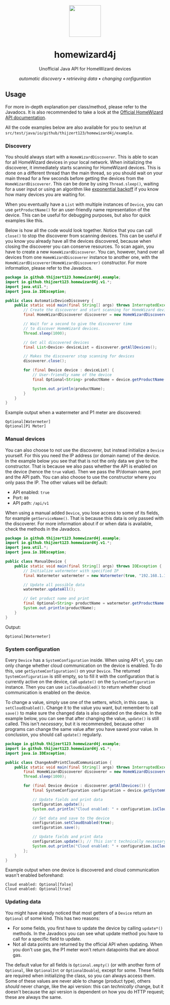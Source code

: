 <div align="center">
  <img src="https://github.com/Thijzert123/homewizard4j/blob/main/logo.png?raw=true" width=100 height=100 />
  <h1>homewizard4j</h1>
  Unofficial Java API for HomeWizard devices

  _automatic discovery_ • _retrieving data_ • _changing configuration_
</div>

## Usage
For more in-depth explanation per class/method, please refer to the Javadocs. It is also recommended to take a look at the [Official HomeWizard API documentation](https://api-documentation.homewizard.com/docs/introduction).

All the code examples below are also available for you to see/run at `src/test/java/io/github/thijzert123/homewizard4j/example`.

### Discovery
You should always start with a `HomeWizardDiscoverer`. This is able to scan for all HomeWizard devices in your local network.
When initializing the discoverer, it immediately starts scanning for HomeWizard devices. This is done on a different thread than the main thread, so you should wait on your main thread for a few seconds before getting the devices from the `HomeWizardDiscoverer`. This can be done by using `Thread.sleep()`, waiting for a user input or using an algorithm like [exponential backoff](https://en.wikipedia.org/wiki/Exponential_backoff) if you know how many devices you are waiting for.

When you eventually have a `List` with multiple instances of `Device`, you can use `getProductName()` for an user-friendly name representation of the device. This can be useful for debugging purposes, but also for quick examples like this.

Below is how all the code would look together. Notice that you can call `close()` to stop the discoverer from scanning devices. This can be useful if you know you already have all the devices discovered, because when closing the discoverer you can conserve resources. To scan again, you have to create a new `HomeWizardDiscoverer`. You can, however, hand over all devices from one `HomeWizardDiscoverer` instance to another one, with the `HomeWizardDiscoverer(HomeWizardDiscoverer)` constructor.
For more information, please refer to the Javadocs.
```java
package io.github.thijzert123.homewizard4j.example;
import io.github.thijzert123.homewizard4j.v1.*;
import java.util.*;
import java.io.IOException;

public class AutomaticDeviceDiscovery {
    public static void main(final String[] args) throws InterruptedException, IOException {
        // Create the discoverer and start scanning for HomeWizard devices.
        final HomeWizardDiscoverer discoverer = new HomeWizardDiscoverer();

        // Wait for a second to give the discoverer time
        // to discover HomeWizard devices.
        Thread.sleep(1000);

        // Get all discovered devices
        final List<Device> deviceList = discoverer.getAllDevices();

        // Makes the discoverer stop scanning for devices
        discoverer.close();

        for (final Device device : deviceList) {
            // User-friendly name of the device
            final Optional<String> productName = device.getProductName();

            System.out.println(productName);
        }
    }
}
```
Example output when a watermeter and P1 meter are discovered:
```
Optional[Watermeter]
Optional[P1 Meter]
```

### Manual devices
You can also choose to not use the discoverer, but instead initialize a `Device` yourself. For this you need the IP address (or domain name) of the device. In the example below you see that that is not the only data we give to the constructor.
That is because we also pass whether the API is enabled on the device (hence the `true` value). Then we pass the IP/domain name, port and the API path. You can also choose to use the constructor where you only pass the IP. The other values will be default:
- API enabled: `true`
- Port: `80`
- API path: `/api/v1`

When using a manual added `Device`, you lose access to some of its fields, for example `getServiceName()`. That is because this data is only passed with the discoverer. For more information about if or when data is available, check the methods in the Javadocs.
```java
package io.github.thijzert123.homewizard4j.example;
import io.github.thijzert123.homewizard4j.v1.*;
import java.util.*;
import java.io.IOException;

public class ManualDevice {
    public static void main(final String[] args) throws IOException {
        // Initialize watermeter with specified IP
        final Watermeter watermeter = new Watermeter(true, "192.168.1.123", 80, "/api/v1");

        // Update all possible data
        watermeter.updateAll();

        // Get product name and print
        final Optional<String> productName = watermeter.getProductName();
        System.out.println(productName);
    }
}
```
Output:
```
Optional[Watermeter]
```

### System configuration
Every `Device` has a `SystemConfiguration` inside. When using API v1, you can only change whether cloud communication on the device is enabled. To do this, use `getSystemConfiguration()` on your `Device`. The returned `SystemConfiguration` is still empty, so to fill it with the configuration that is currently active on the device, call `update()` on the `SystemConfiguration` instance. Then you can use `isCloudEnabled()` to return whether cloud communication is enabled on the device.

To change a value, simply use one of the setters, which, in this case, is `setCloudEnabled()`. Change it to the value you want, but remember to call `save()` to make sure the changed data is also updated on the device.
In the example below, you can see that after changing the value, `update()` is still called. This isn't _necessary_, but it is recommended, because other programs can change the same value after you have saved your value.
In conclusion, you should call `update()` regularly.
```java
package io.github.thijzert123.homewizard4j.example;
import io.github.thijzert123.homewizard4j.v1.*;
import java.io.IOException;

public class ChangeAndPrintCloudCommunication {
    public static void main(final String[] args) throws InterruptedException, IOException {
        final HomeWizardDiscoverer discoverer = new HomeWizardDiscoverer();
        Thread.sleep(1000);

        for (final Device device : discoverer.getAllDevices()) {
            final SystemConfiguration configuration = device.getSystemConfiguration();

            // Update fields and print data
            configuration.update();
            System.out.println("Cloud enabled: " + configuration.isCloudEnabled());

            // Set data and save to the device
            configuration.setCloudEnabled(true);
            configuration.save();

            // Update fields and print data
            configuration.update(); // This isn't technically necessary, but it's good practise
            System.out.println("Cloud enabled: " + configuration.isCloudEnabled());
        };
    }
}
```
Example output when one device is discovered and cloud communication wasn't enabled beforehand:
```
Cloud enabled: Optional[false]
Cloud enabled: Optional[true]
```

### Updating data
You might have already noticed that most getters of a `Device` return an `Optional` of some kind. This has two reasons:
- For some fields, you first have to update the device by calling `update*()` methods. In the Javadocs you can see what update method you have to call for a specific field to update.
- Not all data points are returned by the official API when updating. When you don't use gas, the P1 meter won't return datapoints that are about gas.

The default value for all fields is `Optional.empty()` (or with another form of `Optional`, like `OptionalInt` or `OptionalDouble`), except for some. These fields are required when initializing the class, so you can always access them. Some of these values are never able to change (product type), others _should_ never change, like the api version: this can _technically_ change, but it doesn't because the api version is dependent on how you do HTTP request; these are always the same.

